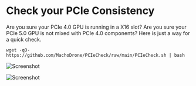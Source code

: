 # Check your PCIe Consistency
Are you sure your PCIe 4.0 GPU is running in a X16 slot?
Are you sure your PCIe 5.0 GPU is not mixed with PCIe 4.0 components?
Here is just a way for a quick check.

```wget -qO- https://github.com/MachoDrone/PCIeCheck/raw/main/PCIeCheck.sh | bash```

![Screenshot](z1-PCIeCheck.png)

![Screenshot](z2-PCIeCheck.png)
